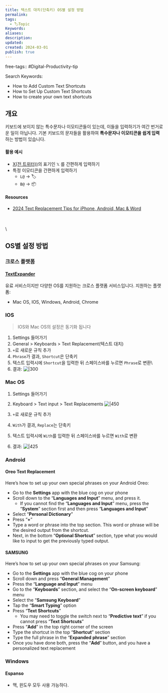 ```yaml
---
title: 텍스트 대치(단축키) OS별 설정 방법
permalink: 
tags:
  - 🏷️Topic
Keywords: 
aliases: 
description: 
updated: 
created: 2024-03-01
publish: true
---
```

free-tags:: #Digital-Productivity-tip

Search Keywords: 
- How to Add Custom Text Shortcuts
- How to Set Up Custom Text Shortcuts
- How to create your own text shortcuts

## 개요
키보드에 보이지 않는 특수문자나 이모티콘들이 있는데, 이들을 입력하기가 여간 번거로운 일이 아닙니다. 
기본 키보드의 문자들을 활용하여 **특수문자나 이모티콘을 쉽게 입력**하는 방법이 있습니다. 

#### 활용 예시
- [X(전 트위터))](https://twitter.com/home)의 표기인 `𝕏` 를 간편하게 입력하기
- 특정 이모티콘을 간편하게 입력하기
	- `L@` -> 🏷️ 
	- `B@` -> 📦 


#### Resources
- [2024 Text Replacement Tips for iPhone, Android, Mac & Word](https://textexpander.com/blog/text-replacement-tips#:~:text=Go%20to%20the%20Settings%20app,a%20common%20phrase%2C%20etc.)

\
\
\
	

## OS별 설정 방법

### 크로스 플랫폼
#### [TextExpander](http://textexpander.com/) 

유료 서비스이지만 다양한 OS를 지원하는 크로스 플랫폼 서비스입니다. 
지원하는 플랫폼:
- Mac OS, IOS, Windows, Android, Chrome

### IOS
> IOS와 Mac OS의 설정은 동기화 됩니다

1. Settings 들어가기
2. General > Keyboards > Text Replacement(텍스트 대치)
3. `+`로 새로운 규칙 추가
4. `Phrase`가 결과, `Shortcut`은 단축키
5. 텍스트 입력시에 `Shortcut`을 입력한 뒤 스페이스바를 누르면 `Phrase`로 변환\
6. 결과:
  ![|300](https://i.imgur.com/ufaYra2.png)



### Mac OS

1. Settings 들어가기
2. Keyboard > Text input > Text Replacements
   ![|450](https://i.imgur.com/QEVNvKb.png)

3. `+`로 새로운 규칙 추가
4. `With`가 결과, `Replace`는 단축키
5. 텍스트 입력시에 `With`를 입력한 뒤 스페이스바를 누르면 `With`로 변환
6. 결과:
   ![|425](https://i.imgur.com/ejuSb7B.png)

 

### Android
#### Oreo Text Replacement
Here’s how to set up your own special phrases on your Android Oreo:

- Go to the **Settings** app with the blue cog on your phone 
- Scroll down to the “**Languages and Input**” menu, and press it.
    - If you cannot find the “**Languages and Input**” menu, press the “**System**” section first and then press “**Languages and Input**”
- Select “**Personal Dictionary**”
- Press “**+**”
- Type a word or phrase into the top section. This word or phrase will be the desired output from the shortcut. 
- Next, in the bottom “**Optional Shortcut**” section, type what you would like to input to get the previously typed output.

#### SAMSUNG
Here’s how to set up your own special phrases on your Samsung:

- Go to the **Settings** app with the blue cog on your phone 
- Scroll down and press “**General Management**”
- Press the “**Language and Input**” menu
- Go to the “**Keyboards**” section, and select the “**On-screen keyboard**” menu
- Select the “**Samsung Keyboard**” 
- Tap the “**Smart Typing**” option 
- Press “**Text Shortcuts**”
    - You may need to toggle the switch next to “**Predictive text**” if you cannot press “**Text Shortcuts**”
- Press “**Add**” in the top right corner of the screen
- Type the shortcut in the top “**Shortcut**” section
- Type the full phrase in the “**Expanded** **phrase**” section
- Once you have done both, press the “**Add**” button, and you have a personalized text replacement

### Windows
#### Espanso
- 맥, 윈도우 모두 사용 가능하다. 
